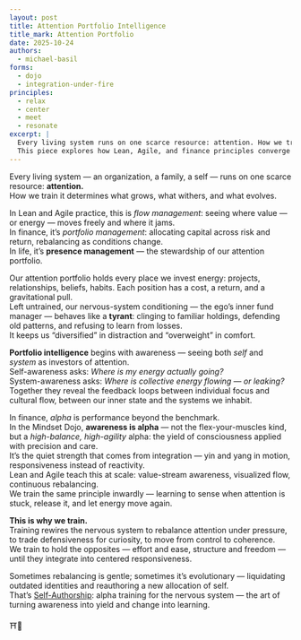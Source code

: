 ```yaml
---
layout: post
title: Attention Portfolio Intelligence
title_mark: Attention Portfolio
date: 2025-10-24
authors:
  - michael-basil
forms: 
  - dojo
  - integration-under-fire
principles:
  - relax
  - center
  - meet
  - resonate
excerpt: |
  Every living system runs on one scarce resource: attention. How we train it determines what grows, what withers, and what evolves. 
  This piece explores how Lean, Agile, and finance principles converge in the art of managing the attention portfolio — and how awareness itself becomes alpha.
---
```


Every living system — an organization, a family, a self — runs on one scarce resource: **attention.**  
How we train it determines what grows, what withers, and what evolves.  

In Lean and Agile practice, this is *flow management*: seeing where value — or energy — moves freely and where it jams.  
In finance, it’s *portfolio management*: allocating capital across risk and return, rebalancing as conditions change.  
In life, it’s **presence management** — the stewardship of our attention portfolio.  

Our attention portfolio holds every place we invest energy: projects, relationships, beliefs, habits. Each position has a cost, a return, and a gravitational pull.  
Left untrained, our nervous-system conditioning — the ego’s inner fund manager — behaves like a **tyrant**: clinging to familiar holdings, defending old patterns, and refusing to learn from losses.  
It keeps us “diversified” in distraction and “overweight” in comfort.  

**Portfolio intelligence** begins with awareness — seeing both *self* and *system* as investors of attention.  
Self-awareness asks: *Where is my energy actually going?*  
System-awareness asks: *Where is collective energy flowing — or leaking?*  
Together they reveal the feedback loops between individual focus and cultural flow, between our inner state and the systems we inhabit.  

In finance, *alpha* is performance beyond the benchmark.  
In the Mindset Dojo, **awareness is alpha** — not the flex-your-muscles kind, but a *high-balance, high-agility* alpha: the yield of consciousness applied with precision and care.  
It’s the quiet strength that comes from integration — yin and yang in motion, responsiveness instead of reactivity.  
Lean and Agile teach this at scale: value-stream awareness, visualized flow, continuous rebalancing.  
We train the same principle inwardly — learning to sense when attention is stuck, release it, and let energy move again.  

**This is why we train.**  
Training rewires the nervous system to rebalance attention under pressure, to trade defensiveness for curiosity, to move from control to coherence.  
We train to hold the opposites — effort and ease, structure and freedom — until they integrate into centered responsiveness.  

Sometimes rebalancing is gentle; sometimes it’s evolutionary — liquidating outdated identities and reauthoring a new allocation of self.  
That’s [Self-Authorship](../technology-of-self-authorship/): alpha training for the nervous system — the art of turning awareness into yield and change into learning.

⛩️🌿
